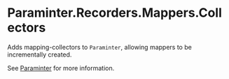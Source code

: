 # Paraminter.Recorders.Mappers.Collectors

Adds mapping-collectors to `Paraminter`, allowing mappers to be incrementally created.

See [Paraminter](https://www.github.com/Paraminter/Paraminter) for more information.